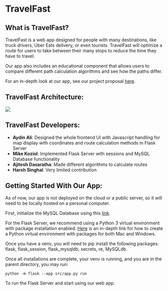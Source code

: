 # TravelFast

## What is TravelFast?

TravelFast is a web app designed for people with many destinations, like truck drivers, Uber Eats delivery, or even tourists. 
TravelFast will optimize a route for users to take between their many stops to reduce the time they have to travel.

Our app also includes an educational component that allows users to compare different path calculation algorithms and see how the paths differ.

For an in-depth look at our app, see our project proposal [here](https://docs.google.com/document/d/1xIrM3k-8SyTNoDECC_0MIYr3OR31FlxIJEoNck5NrKs/edit?usp=sharing).


## TravelFast Architecture:

![](https://github.com/CS222-UIUC-FA23/group-project-team100/blob/7778ee107278189dea80f2300021e30dbfb3442f/TravelFast%20Architecture.png)

## TravelFast Developers:
- **Aydin Ali**: Designed the whole frontend UI with Javascript handling for map display with coordinates and route calculation methods in Flask Server
- **Mike Koziol**: Implemented Flask Server with sessions and MySQL Database functionality
- **Ajitesh Dasaratha**: Made different algorithms to calculate routes
- **Harsh Singhal**: Very limited contribution


## Getting Started With Our App:

As of now, our app is not deployed on the cloud or a public server, so it will need to be locally hosted on a personal computer.

First, initialize the MySQL Database using this [link](https://docs.google.com/document/d/1Ig5B0PzZk6yhPIR0x4AIRQrU_zTCsEc6GDBuWw0Qm9U/edit?usp=sharing).

For the Flask Server, we recommend using a Python 3 virtual environment with package installation enabled. [Here](https://packaging.python.org/en/latest/guides/installing-using-pip-and-virtual-environments/) 
is an in-depth link for how to create a Python virtual environment with packages for both Mac and Windows.

Once you have a venv, you will need to pip install the following packages:
flask, flask_session, flask_mysqldb, secrets, re, MySQLdb.

Once all installations are complete, your venv is running, and you are in the parent directory, you may run:
```
python -m flask --app src/app.py run
```
To run the Flask Server and start using our web app.
